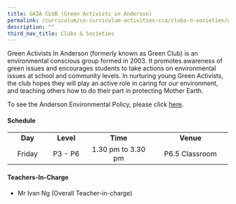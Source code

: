 ```yaml
---
title: GAIA CLUB (Green Activists in Anderson)
permalink: /curriculum/co-curriculum-activities-cca/clubs-n-societies/g-a-i-a-club-green-activitists-in-anderso/
description: ""
third_nav_title: Clubs & Societies
---
```

<p>Green Activists In Anderson (formerly known as Green Club) is an environmental conscious group formed in 2003. It promotes awareness of green issues and encourages students to take actions on environmental issues at school and community levels. In nurturing young Green Activists, the club hopes they will play an active role in caring for our environment, and teaching others how to do their part in protecting Mother Earth.</p>
<p>To see the Anderson&nbsp;Environmental Policy, please click&nbsp;<a href="https://moe-andersonpri-staging.netlify.app/files/APS%20Environment%20Policy.pdf" target="_blank" rel="noopener">here</a>.</p>
<h4><strong>Schedule</strong></h4>
<table>
<tbody>
<tr>
<td style="text-align: center;" width="76"><strong>Day</strong></td>
<td style="text-align: center;" width="68"><strong>Level</strong></td>
<td style="text-align: center;" width="139"><strong>Time</strong></td>
<td style="text-align: center;" width="156"><strong>Venue</strong></td>
</tr>
<tr>
<td style="text-align: center;" width="76">Friday</td>
<td style="text-align: center;" width="68">P3 - P6</td>
<td style="text-align: center;" width="139">1.30 pm to 3.30 pm</td>
<td style="text-align: center;" width="156">P6.5 Classroom</td>
</tr>
</tbody>
</table>
<h4><strong>Teachers-In-Charge</strong></h4>
<ul>
<li>Mr Ivan Ng (Overall Teacher-in-charge)</li>

</ul>